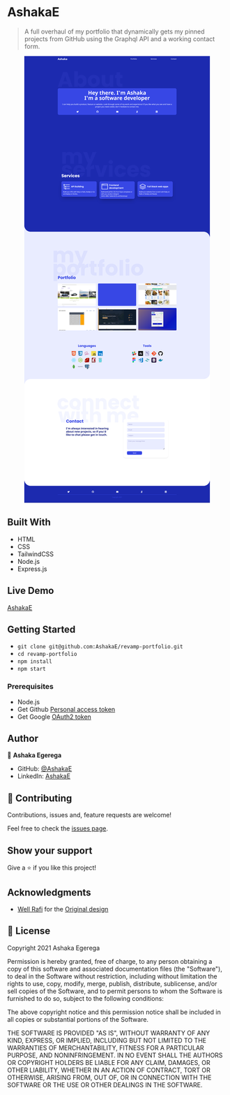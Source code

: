 # AshakaE

> A full overhaul of my portfolio that dynamically gets my pinned projects from GitHub using the Graphql API and a working contact form.

<p align="center">
  
  <img src="docs/snapshot1.png">

</p>

## Built With

- HTML
- CSS
- TailwindCSS
- Node.js
- Express.js

## Live Demo

[AshakaE](https://ashakae.herokuapp.com/)

## Getting Started

- `git clone git@github.com:AshakaE/revamp-portfolio.git`
- `cd revamp-portfolio`
- `npm install`
- `npm start`

### Prerequisites

- Node.js
- Get Github [Personal access token](https://github.com/settings/tokens)
- Get Google [OAuth2 token](https://developers.google.com/gmail/api/quickstart/nodejs)

## Author

👤 **Ashaka Egerega**

- GitHub: [@AshakaE](https://github.com/AshakaE)
- LinkedIn: [AshakaE](https://www.linkedin.com/in/AshakaE/)

## 🤝 Contributing

Contributions, issues and, feature requests are welcome!

Feel free to check the [issues page](https://github.com/AshakaE/revamp-portfolio/issues).

## Show your support

Give a ⭐️ if you like this project!

## Acknowledgments

- [Well Rafi](https://www.behance.net/wellrafiui) for the [Original design](https://www.behance.net/gallery/109004667/Personal-Portfolio-Website-Inspiration?tracking_source=search_projects_recommended%7Cdeveloper%20portfolio%20personal%20website&)

## 📝 License

Copyright 2021 Ashaka Egerega

Permission is hereby granted, free of charge, to any person obtaining a copy of this software and associated documentation files (the "Software"), to deal in the Software without restriction, including without limitation the rights to use, copy, modify, merge, publish, distribute, sublicense, and/or sell copies of the Software, and to permit persons to whom the Software is furnished to do so, subject to the following conditions:

The above copyright notice and this permission notice shall be included in all copies or substantial portions of the Software.

THE SOFTWARE IS PROVIDED "AS IS", WITHOUT WARRANTY OF ANY KIND, EXPRESS, OR IMPLIED, INCLUDING BUT NOT LIMITED TO THE WARRANTIES OF MERCHANTABILITY, FITNESS FOR A PARTICULAR PURPOSE, AND NONINFRINGEMENT. IN NO EVENT SHALL THE AUTHORS OR COPYRIGHT HOLDERS BE LIABLE FOR ANY CLAIM, DAMAGES, OR OTHER LIABILITY, WHETHER IN AN ACTION OF CONTRACT, TORT OR OTHERWISE, ARISING FROM, OUT OF, OR IN CONNECTION WITH THE SOFTWARE OR THE USE OR OTHER DEALINGS IN THE SOFTWARE.
